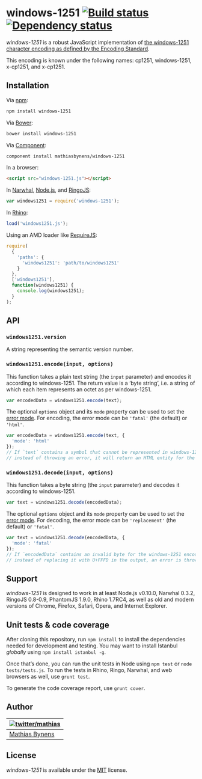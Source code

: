 # windows-1251 [![Build status](https://travis-ci.org/mathiasbynens/windows-1251.svg?branch=master)](https://travis-ci.org/mathiasbynens/windows-1251) [![Dependency status](https://gemnasium.com/mathiasbynens/windows-1251.svg)](https://gemnasium.com/mathiasbynens/windows-1251)

_windows-1251_ is a robust JavaScript implementation of [the windows-1251 character encoding as defined by the Encoding Standard](http://encoding.spec.whatwg.org/#windows-1251).

This encoding is known under the following names: cp1251, windows-1251, x-cp1251, and x-cp1251.

## Installation

Via [npm](http://npmjs.org/):

```bash
npm install windows-1251
```

Via [Bower](http://bower.io/):

```bash
bower install windows-1251
```

Via [Component](https://github.com/component/component):

```bash
component install mathiasbynens/windows-1251
```

In a browser:

```html
<script src="windows-1251.js"></script>
```

In [Narwhal](http://narwhaljs.org/), [Node.js](http://nodejs.org/), and [RingoJS](http://ringojs.org/):

```js
var windows1251 = require('windows-1251');
```

In [Rhino](http://www.mozilla.org/rhino/):

```js
load('windows1251.js');
```

Using an AMD loader like [RequireJS](http://requirejs.org/):

```js
require(
  {
    'paths': {
      'windows1251': 'path/to/windows1251'
    }
  },
  ['windows1251'],
  function(windows1251) {
    console.log(windows1251);
  }
);
```

## API

### `windows1251.version`

A string representing the semantic version number.

### `windows1251.encode(input, options)`

This function takes a plain text string (the `input` parameter) and encodes it according to windows-1251. The return value is a ‘byte string’, i.e. a string of which each item represents an octet as per windows-1251.

```js
var encodedData = windows1251.encode(text);
```

The optional `options` object and its `mode` property can be used to set the [error mode](http://encoding.spec.whatwg.org/#error-mode). For encoding, the error mode can be `'fatal'` (the default) or `'html'`.

```js
var encodedData = windows1251.encode(text, {
  'mode': 'html'
});
// If `text` contains a symbol that cannot be represented in windows-1251,
// instead of throwing an error, it will return an HTML entity for the symbol.
```

### `windows1251.decode(input, options)`

This function takes a byte string (the `input` parameter) and decodes it according to windows-1251.

```js
var text = windows1251.decode(encodedData);
```

The optional `options` object and its `mode` property can be used to set the [error mode](http://encoding.spec.whatwg.org/#error-mode). For decoding, the error mode can be `'replacement'` (the default) or `'fatal'`.

```js
var text = windows1251.decode(encodedData, {
  'mode': 'fatal'
});
// If `encodedData` contains an invalid byte for the windows-1251 encoding,
// instead of replacing it with U+FFFD in the output, an error is thrown.
```

## Support

_windows-1251_ is designed to work in at least Node.js v0.10.0, Narwhal 0.3.2, RingoJS 0.8-0.9, PhantomJS 1.9.0, Rhino 1.7RC4, as well as old and modern versions of Chrome, Firefox, Safari, Opera, and Internet Explorer.

## Unit tests & code coverage

After cloning this repository, run `npm install` to install the dependencies needed for development and testing. You may want to install Istanbul _globally_ using `npm install istanbul -g`.

Once that’s done, you can run the unit tests in Node using `npm test` or `node tests/tests.js`. To run the tests in Rhino, Ringo, Narwhal, and web browsers as well, use `grunt test`.

To generate the code coverage report, use `grunt cover`.

## Author

| [![twitter/mathias](https://gravatar.com/avatar/24e08a9ea84deb17ae121074d0f17125?s=70)](https://twitter.com/mathias "Follow @mathias on Twitter") |
|---|
| [Mathias Bynens](http://mathiasbynens.be/) |

## License

_windows-1251_ is available under the [MIT](http://mths.be/mit) license.
